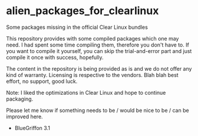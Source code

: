 # alien_packages_for_clearlinux
Some packages missing in the official Clear Linux bundles

This repository provides with some compiled packages which one may need. I had spent some time compiling them, therefore you don't have to. If you want to compile it yourself, you can skip the trial-and-error part and just compile it once with success, hopefully.

The content in the repository is being provided as is and we do not offer any kind of warranty. Licensing is respective to the vendors. Blah blah best effort, no support, good luck. 

Note: I liked the optimizations in Clear Linux and hope to continue packaging. 

Please let me know if something needs to be / would be nice to be / can be improved here.

* BlueGriffon 3.1
